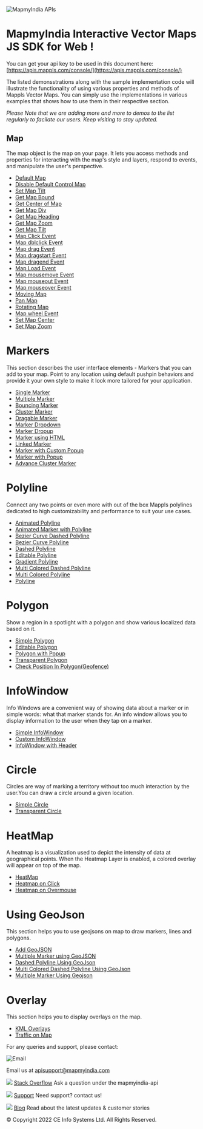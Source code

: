 ![MapmyIndia APIs](https://about.mappls.com/images/mappls-b-logo.svg)
# MapmyIndia Interactive Vector Maps JS SDK for Web !

You can get your api key to be used in this document here: [https://apis.mappls.com/console/](https://apis.mappls.com/console/)


The listed demonsstrations along with the sample implementation code will illustrate the  functionality of using various properties and methods of Mappls Vector Maps. You can simply use the implementations in various examples that shows how to use them in their respective section.

*Please Note that we are adding more and more to demos to the list regularly to facilate our users. Keep visiting to stay updated.*


## Map 

The map object is the map on your page. It lets you access methods and properties for interacting with the map's style and layers, respond to events, and manipulate the user's perspective.



- [Default Map](https://about.mappls.com/api/web-sdk/vector-map-example/Maps/mappls-default-map)
- [Disable Default Control Map](https://about.mappls.com/api/web-sdk/vector-map-example/Maps/mappls-disable-default-control-map)
- [Set Map Tilt](https://about.mappls.com/api/web-sdk/vector-map-example/Maps/mappls-set-tilt-map)
- [Get Map Bound](https://about.mappls.com/api/web-sdk/vector-map-example/Maps/mappls-get-map-bound)
- [Get Center of Map](https://about.mappls.com/api/web-sdk/vector-map-example/Maps/mappls-get-map-center)
- [Get Map Div](https://about.mappls.com/api/web-sdk/vector-map-example/Maps/mappls-get-map-div)
- [Get Map Heading](https://about.mappls.com/api/web-sdk/vector-map-example/Maps/mappls-get-map-heading)
- [Get Map Zoom](https://about.mappls.com/api/web-sdk/vector-map-example/Maps/mappls-get-map-zoom)
- [Get Map Tilt](https://about.mappls.com/api/web-sdk/vector-map-example/Maps/mappls-get-tilt-map)
- [Map Click Event](https://about.mappls.com/api/web-sdk/vector-map-example/Maps/mappls-map-click-event)
- [Map dblclick Event](https://about.mappls.com/api/web-sdk/vector-map-example/Maps/mappls-map-dbclick-event)
- [Map drag Event](https://about.mappls.com/api/web-sdk/vector-map-example/Maps/mappls-map-drag-event)
- [Map dragstart Event](https://about.mappls.com/api/web-sdk/vector-map-example/Maps/mappls-map-drag-start-event)
- [Map dragend Event](https://about.mappls.com/api/web-sdk/vector-map-example/Maps/mappls-map-dragend-event)
- [Map Load Event](https://about.mappls.com/api/web-sdk/vector-map-example/Maps/mappls-map-load-event)
- [Map mousemove Event](https://about.mappls.com/api/web-sdk/vector-map-example/Maps/mappls-map-mouse-move-event)
- [Map mouseout Event](https://about.mappls.com/api/web-sdk/vector-map-example/Maps/mappls-map-mouse-out-event)
- [Map mouseover Event](https://about.mappls.com/api/web-sdk/vector-map-example/Maps/mappls-map-mouse-over-event)
- [Moving Map](https://about.mappls.com/api/web-sdk/vector-map-example/Maps/mappls-map-moving)
- [Pan Map](https://about.mappls.com/api/web-sdk/vector-map-example/Maps/mappls-map-pan)
- [Rotating Map](https://about.mappls.com/api/web-sdk/vector-map-example/Maps/mappls-map-rotating)
- [Map wheel Event](https://about.mappls.com/api/web-sdk/vector-map-example/Maps/mappls-map-wheel-event)
- [Set Map Center](https://about.mappls.com/api/web-sdk/vector-map-example/Maps/mappls-set-map-center)
- [Set Map Zoom](https://about.mappls.com/api/web-sdk/vector-map-example/Maps/mappls-set-map-zoom)

# Markers
This section describes the user interface elements - Markers that you can add to your map. Point to any location using default pushpin behaviors and provide it your own style to make it look more tailored for your application.

- [Single Marker](https://about.mappls.com/api/web-sdk/vector-map-example/Markers/mappls-singlemarker)
- [Multiple Marker](https://about.mappls.com/api/web-sdk/vector-map-example/Markers/mappls-multiplemarker)
- [Bouncing Marker](https://about.mappls.com/api/web-sdk/vector-map-example/Markers/mappls-bouncing-marker)
- [Cluster Marker](https://about.mappls.com/api/web-sdk/vector-map-example/Markers/mappls-cluster)
- [Dragable Marker](https://about.mappls.com/api/web-sdk/vector-map-example/Markers/mappls-draggablemarker)
- [Marker Dropdown](https://about.mappls.com/api/web-sdk/vector-map-example/Markers/mappls-dropdown-marker)
- [Marker Dropup](https://about.mappls.com/api/web-sdk/vector-map-example/Markers/mappls-dropup-marker)
- [Marker using HTML](https://about.mappls.com/api/web-sdk/vector-map-example/Markers/mappls-htmlmarker)
- [Linked Marker](https://about.mappls.com/api/web-sdk/vector-map-example/Markers/mappls-linked-marker)
- [Marker with Custom Popup](https://about.mappls.com/api/web-sdk/vector-map-example/Markers/mappls-marker-custompopup)
- [Marker with Popup](https://about.mappls.com/api/web-sdk/vector-map-example/Markers/mappls-markerpopup)
- [Advance Cluster Marker](https://about.mappls.com/api/web-sdk/vector-map-example/Markers/mappls-advancecluster)


# Polyline

Connect any two points or even more with out of the box Mappls polylines dedicated to high customizability and performance to suit your use cases. 

- [Animated Polyline](https://about.mappls.com/api/web-sdk/vector-map-example/Polyline/mappls-animated-polyline)
- [Animated Marker with Polyline](https://about.mappls.com/api/web-sdk/vector-map-example/Polyline/mappls-animatedmarker-Polyline)
- [Bezier Curve Dashed Polyline](https://about.mappls.com/api/web-sdk/vector-map-example/Polyline/mappls-curve-dashed-polyline)
- [Bezier Curve Polyline](https://about.mappls.com/api/web-sdk/vector-map-example/Polyline/mappls-curve-polyline)
- [Dashed Polyline](https://about.mappls.com/api/web-sdk/vector-map-example/Polyline/mappls-dashed-polyline)
- [Editable Polyline](https://about.mappls.com/api/web-sdk/vector-map-example/Polyline/mappls-editable-polyline)
- [Gradient Polyline](https://about.mappls.com/api/web-sdk/vector-map-example/Polyline/mappls-gradient-polyline)
- [Multi Colored Dashed Polyline](https://about.mappls.com/api/web-sdk/vector-map-example/Polyline/mappls-multicolored-dashed-polyline)
- [Multi Colored Polyline](https://about.mappls.com/api/web-sdk/vector-map-example/Polyline/mappls-multicolored-polyline)
- [Polyline](https://about.mappls.com/api/web-sdk/vector-map-example/Polyline/mappls-polyline)



# Polygon

Show a region in a spotlight with a polygon and show various localized data based on it.

- [Simple Polygon](https://about.mappls.com/api/web-sdk/vector-map-example/Polygon/mappls-polygon)
- [Editable Polygon](https://about.mappls.com/api/web-sdk/vector-map-example/Polygon/mappls-editable-polygon)
- [Polygon with Popup](https://about.mappls.com/api/web-sdk/vector-map-example/Polygon/mappls-polygon-withpopup)
- [Transparent Polygon](https://about.mappls.com/api/web-sdk/vector-map-example/Polygon/mappls-transparent-polygon)
- [Check Position In Polygon(Geofence)](https://about.mappls.com/api/web-sdk/vector-map-example/Polygon/mappls-check-position-polygon)

# InfoWindow

Info Windows are a convenient way of showing data about a marker or in simple words: what that marker stands for. An info window allows you to display information to the user when they tap on a marker. 

- [Simple InfoWindow](https://about.mappls.com/api/web-sdk/vector-map-example/InfoWindow/mappls-infowindow)
- [Custom InfoWindow](https://about.mappls.com/api/web-sdk/vector-map-example/InfoWindow/mappls-custom-infowindow)
- [InfoWindow with Header](https://about.mappls.com/api/web-sdk/vector-map-example/InfoWindow/mappls-infowindow-with-header)


# Circle

Circles are way of marking a territory without too much interaction by the user.You can draw a circle around a given location.

- [Simple Circle](https://about.mappls.com/api/web-sdk/vector-map-example/Circle/mappls-transparent-circle)
- [Transparent Circle](https://about.mappls.com/api/web-sdk/vector-map-example/Circle/mappls-transparent-circle)

# HeatMap
A heatmap is a visualization used to depict the intensity of data at geographical points. When the Heatmap Layer is enabled, a colored overlay will appear on top of the map.

- [HeatMap](https://about.mappls.com/api/web-sdk/vector-map-example/HeatmapOverlays/mappls-heatmap)
- [Heatmap on Click](https://about.mappls.com/api/web-sdk/vector-map-example/HeatmapOverlays/mappls-heatmap-onclick)
- [Heatmap on Overmouse](https://about.mappls.com/api/web-sdk/vector-map-example/HeatmapOverlays/mappls-heatmap-overmouse)

# Using GeoJson

This section helps you to use geojsons on map to draw markers, lines and polygons.

- [Add GeoJSON](https://about.mappls.com/api/web-sdk/vector-map-example/GeoJSON/mappls-geojson)
- [Multiple Marker using GeoJSON](https://about.mappls.com/api/web-sdk/vector-map-example/Markers/mappls-multiplemarker-geojson)
- [Dashed Polyline Using GeoJson](https://about.mappls.com/api/web-sdk/vector-map-example/GeoJSON/mappls-geojson-dashed-polyline)
- [Multi Colored Dashed Polyline Using GeoJson](https://about.mappls.com/api/web-sdk/vector-map-example/GeoJSON/mappls-geojson-multicolored-dashed-polyline)
- [Multiple Marker Using Geojson](https://about.mappls.com/api/web-sdk/vector-map-example/Markers/mappls-multiplemarker-geojson)

# Overlay

This section helps you to display overlays on the map.

- [KML Overlays](https://about.mappls.com/api/web-sdk/vector-map-example/KML/mappls-kml)
- [Traffic on Map](https://about.mappls.com/api/web-sdk/vector-map-example/Maps/mappls-traffic-on-map)

For any queries and support, please contact: 

![Email](https://cdn.mapmyindia.com/mappls_web/maps_widget_v2/images/mappls.svg?service=google_gsuite) 

Email us at [apisupport@mapmyindia.com](mailto:apisupport@mapmyindia.com)


![](https://www.mapmyindia.com/api/img/icons/stack-overflow.png)
[Stack Overflow](https://stackoverflow.com/questions/tagged/mapmyindia-api)
Ask a question under the mapmyindia-api

![](https://www.mapmyindia.com/api/img/icons/support.png)
[Support](https://www.mapmyindia.com/api/index.php#f_cont)
Need support? contact us!

![](https://www.mapmyindia.com/api/img/icons/blog.png)
[Blog](http://www.mapmyindia.com/blog/)
Read about the latest updates & customer stories


© Copyright 2022 CE Info Systems  Ltd. All Rights Reserved. 
